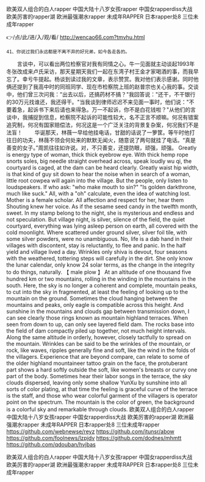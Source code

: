 
欧美双人组合的白人rapper 中国大陆十八岁女孩rapper 中国女rapperdiss大战 欧美厉害的rapper湖 欧洲最强潮水rapper 未成年RAPPER 日本rapper处8 三位未成年rapper 




👉/点/此/进/入/观/看/ http://wencao66.com?tmvhu.html




	41、你说过我们永远都是不离不弃的好兄弟，如今各走各的。
　　言谈中，可以看出两位检察官对我有同情之心。牛一见面就主动谈起1993年冬张改成来卢氏采访，那天星期天我们一起在东湾子村王金才家喝酒的事，而我早忘了。幸亏牛提起。杨谈到读过我的文章，表示赞赏。我对他们表示感谢。同时他俩还提到了我高中时的同班同学、现在市检察院上班的赵普宗也关心我的事。交谈中，他们曾三次问我："出去以后，还搞药材不搞？"我回答说："还干，不干银行的30万元找谁还，我还得干。"当我谈到律师迟迟不来见面一事时，他们说："不要着急，起诉书下来后请也来得急。万一不起诉，你不是白花钱啦？"从他们的言谈中，我捕捉到信息，检察院不起诉的可能性较大，名不正言不顺嘛。何况有错案追究制，何况有国家赔偿法，何况这是一个广泛关注的背景复杂案，何况我们不是法盲！
　　华诞那天，林薇一早给他挂电话，甘甜的话说了一箩筐。等午时他打往日的功夫，林薇不领会何处来的默默无闻火，随意说了两句就挂了电话。“真是善变的女子。”周凯往往如许说。对，不只善变，还提防眼，顽强，顽强。
Greatly is energy type of woman, thick thick eyebrow eye.
With thick hemp rope snorts soles, big needle straight overhead across, speak loudly wu qi, the courtyard is caged, at the dam can be heard clearly.
Greatly waist hip width, is that kind of guy sit down to hear the noise when in search of a woman, little root cowpea will again into the village.
But the people, only listen to loudspeakers.
If who ask: "who make mouth to sin?"
"Is golden darkthrone, much like suck."
All, with a "oh" calculate, even the idea of watching lost.
Mother is a female scholar.
All affection and respect for her, hear them Shouting knew her voice.
As if the sesame seed candy in the twelfth month, sweet.
In my stamp belong to the night, she is mysterious and endless and not speculation.
But village night, is silver, silence of the field, the quiet courtyard, everything was lying asleep person on earth, all covered with the cold moonlight.
Where scattered under ground silver, silver foil tile, with some silver powders, were no unambiguous.
No, life is a dab hand in their villages with discontent, stay is reluctantly, to flee and panic.
In the half yield and village lived a day.
Wrinkles only shiva is devout, four seasons with the weathered, tottering steps will carefully in the dirt.
She only know the lunar calendar, only know 24 solar terms, as the change in the integrity to do things, naturally.
【 male plow 】
At an altitude of one thousand five hundred km or two mountains, rolling in the winding in the mountains in the south.
Here, the sky is no longer a coherent and complete, mountain peaks, to cut into the sky in fragmented, at least the feeling of looking up to the mountain on the ground.
Sometimes the cloud hanging between the mountains and peaks, only eagle is compatible across this height.
And sunshine in the mountains and clouds gap between transmission down, I can see clearly those rings known as mountain highland terraces.
When seen from down to up, can only see layered field dam.
The rocks base into the field of dam compactly piled up together, not much height intervals.
Along the same altitude in orderly, however, closely tactfully to spread on the mountain.
Wrinkles can be said to be the wrinkles of the mountain, or rock, like waves, ripples generally fine and soft, like the wind in the folds of the villagers.
Experience that are beyond compare, can relate to some of the older highland mountaineer tattoo grain on the face, the protuberant part shows a hard softly outside the soft, like women's breasts or curvy one part of the body.
Sometimes hear their labor songs in the terrace, the sky clouds dispersed, leaving only some shallow YunXu by sunshine into all sorts of color plating, at that time the feeling is graceful curve of the terrace is the staff, and those who wear colorful garment of the villagers is operator point on the spectrum.
The mountain is the color of green, the background is a colorful sky and remarkable through clouds.
欧美双人组合的白人rapper 中国大陆十八岁女孩rapper 中国女rapperdiss大战 欧美厉害的rapper湖 欧洲最强潮水rapper 未成年RAPPER 日本rapper处8 三位未成年rapper  https://github.com/webnewse/reyz
https://github.com/itunsr/abow
https://github.com/foolnews/lzpjdv
https://github.com/dodnes/mhmtt
https://github.com/qdouban/hvjbas





欧美双人组合的白人rapper 中国大陆十八岁女孩rapper 中国女rapperdiss大战 欧美厉害的rapper湖 欧洲最强潮水rapper 未成年RAPPER 日本rapper处8 三位未成年rapper 
